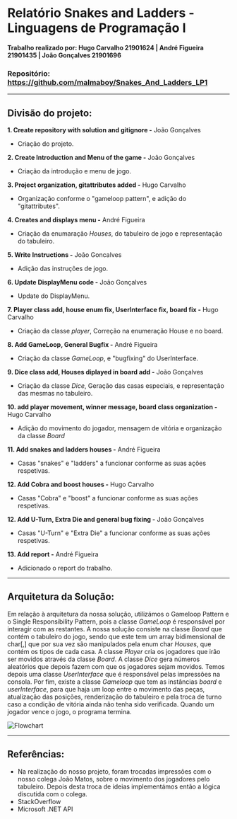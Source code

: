 # Relatório Snakes and Ladders - Linguagens de Programação I
**Trabalho realizado por: Hugo Carvalho 21901624 | André Figueira 21901435 | João Gonçalves 21901696**
### Repositório: https://github.com/malmaboy/Snakes_And_Ladders_LP1
---

## Divisão do projeto:

**1. Create repository with solution and gitignore -** João Gonçalves
   - Criação do projeto.

**2. Create Introduction and Menu of the game -** João Gonçalves
   - Criação da introdução e menu de jogo.

**3. Project organization, gitattributes added -** Hugo Carvalho
   - Organização conforme o "gameloop pattern", e adição do "gitattributes".


**4. Creates and displays menu -** André Figueira
   - Criação da enumaração *Houses*, do tabuleiro de jogo e representação do tabuleiro.

**5. Write Instructions -** João Goncalves
   - Adição das instruções de jogo.

**6. Update DisplayMenu code -** João Gonçalves
   - Update do DisplayMenu.

**7. Player class add, house enum fix, UserInterface fix, board fix -** Hugo Carvalho
   - Criação da classe *player*, Correção na enumeração House e no board.

**8. Add GameLoop, General Bugfix -** André Figueira
   - Criação da classe *GameLoop*, e "bugfixing" do UserInterface.

**9. Dice class add, Houses diplayed in board add -** João Gonçalves
   - Criação da classe *Dice*, Geração das casas especiais, e representação das mesmas no tabuleiro.

**10. add player movement, winner message, board class organization -** Hugo Carvalho
   - Adição do movimento do jogador, mensagem de vitória e organização da classe *Board*

**11. Add snakes and ladders houses -** André Figueira
   - Casas "snakes" e "ladders" a funcionar conforme as suas ações respetivas.

**12. Add Cobra and boost houses -** Hugo Carvalho
   - Casas "Cobra" e "boost" a funcionar conforme as suas ações respetivas.

**12. Add U-Turn, Extra Die and general bug fixing -** João Gonçalves
   - Casas "U-Turn" e "Extra Die" a funcionar conforme as suas ações respetivas.

**13. Add report -** André Figueira
   - Adicionado o report do trabalho.
---

## Arquitetura da Solução:
Em relação à arquitetura da nossa solução, utilizámos o Gameloop Pattern e o Single Responsibility Pattern, pois a classe *GameLoop* é responsável por interagir com as restantes. A nossa solução consiste na classe *Board* que contém o tabuleiro do jogo, sendo que este tem um array bidimensional de char[,]  que por sua vez são manipulados pela enum char *Houses*,  que contém os tipos de cada casa. A classe *Player* cria os jogadores que irão ser movidos através da classe *Board*. A classe *Dice* gera números aleatórios que depois fazem com que os jogadores sejam movidos. Temos depois uma classe *UserInterface* que é responsável pelas impressões na consola. Por fim, existe a classe *Gameloop* que tem as instâncias *board* e *userInterface*, para que haja um loop entre o movimento das peças, atualização das posições, renderização do tabuleiro e pela troca de turno caso a condição de vitória ainda não tenha sido verificada. Quando um jogador vence o jogo, o programa termina.

![Flowchart](flowchart.png)

---

## Referências:

- Na realização do nosso projeto, foram trocadas impressões com o nosso colega João Matos, sobre o movimento dos jogadores pelo tabuleiro. Depois desta troca de ideias implementámos então a lógica discutida com o colega.
- StackOverflow
- Microsoft .NET API